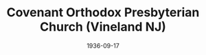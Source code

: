 ---
date: &id001 1936-09-17
end_date: null
location:
  address: 1029 East Landis Avenue
  city: Vineland
  state: NJ
minister:
- end: 1941-01-01
  name: Alexander Davison
  start: 1936-09-17
  type: Pastor
- end: 1966-01-01
  name: Everett DeVelde
  start: 1942-01-01
  type: Pastor
- end: 1978-01-01
  name: Robert W. Eckardt
  start: 1966-01-01
  type: Pastor
- end: 1982-01-01
  name: Craig Rowe
  start: 1979-01-01
  type: Pastor
- end: 1989-01-01
  name: Laurence Vail
  start: 1984-01-01
  type: Pastor
- end: 1997-01-01
  name: James Reber
  start: 1991-01-01
  type: Pastor
- end: 2012-01-01
  name: John McGowan
  start: 1999-01-01
  type: Pastor
- end: 1997-01-01
  name: Frederick Reber
  start: 1995-01-01
  type: Teacher
ministers:
- Alexander Davison
- Everett DeVelde
- Robert W. Eckardt
- Craig Rowe
- Laurence Vail
- James Reber
- John McGowan
- Frederick Reber
name: Covenant Orthodox Presbyterian Church
names:
- end: null
  name: Covenant Orthodox Presbyterian Church
  start: 1936-09-17
origination_date: *id001
raw_data: 'NEW JERSEY Vineland


  Covenant Orthodox Presbyterian Church  (September 17, 1936- )

  1029 East Landis Avenue

  Pastors: Alexander Davison, 1936-41

  Everett DeVelde, 1942-66

  Robert W. Eckardt, 1966-78

  Craig Rowe, 1979-82

  Laurence Vail, 1984-89

  James Reber, 1991-97

  John McGowan, 1999-2012

  Teacher: Frederick Reber, 1995-97

  '
received_from: null
states:
- NJ
status:
  active: true
  end_date: null
  reason: null
  received_from: null
  withdrawal_to: null
title: Covenant Orthodox Presbyterian Church (Vineland NJ)
year_established:
- 1936

---